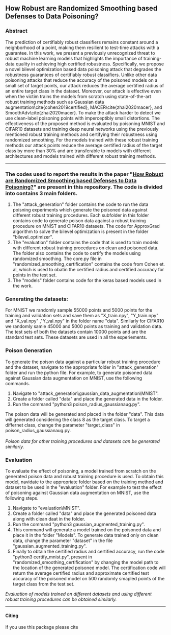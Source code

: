 ## How Robust are Randomized Smoothing based Defenses to Data Poisoning?

### Abstract
The prediction of certifiably robust classifiers remains constant around a neighborhood of a point, making them resilient to test-time attacks with a guarantee. 
In this work, we present a previously unrecognized threat to robust machine learning models that highlights the importance of training-data quality in achieving high certified robustness. Specifically, we propose a novel bilevel optimization based data poisoning attack that degrades the robustness guarantees of certifiably robust classifiers.
Unlike other data poisoning attacks that reduce the accuracy of the poisoned models on a small set of target points, our attack reduces the average certified radius of an entire target class in the dataset. Moreover, our attack is effective even when the victim trains the models from scratch using state-of-the-art robust training methods such as Gaussian data augmentation\cite{cohen2019certified}, MACER\cite{zhai2020macer}, and SmoothAdv\cite{zhai2020macer}.
To make the attack harder to detect we use clean-label poisoning points with imperceptibly small distortions. The effectiveness of the proposed method is evaluated by poisoning MNIST and CIFAR10 datasets and training deep neural networks using the previously mentioned robust training methods and certifying their robustness using randomized smoothing. 
For the models trained with these robust training methods our attack points reduce the average certified radius of the target class by more than 30\% and are transferable to models with different architectures and models trained with different robust training methods.

<hr>

### The codes used to report the results in the paper <b>"[How Robust are Randomized Smoothing based Defenses to Data Poisoning?](https://arxiv.org/pdf/1911.03432.pdf)"</b> are present in this repository. The code is divided into contains 3 main folders. 
<ol>
<li> The "attack_generation" folder contains the code to run the data poisning experiments which generate the poisoned data against different robust training procedures. Each subfolder in this folder contains code to generate poison data against a robust training procedure on MNIST and CIFAR10 datasets. The code for ApproxGrad algorithm to solve the bilevel optimization is present in the folder "bilevel_optimizer".</li>

<li> The "evaluation" folder contains the code that is used to train models with different robust training procedures on clean and poisoned data. The folder also contains the code to certify the models using randomized smoothing. The core.py file in "randomized_smoothing_certification" contains the code from Cohen et. al, which is used to obatin the certified radius and certified accuracy for points in the test set. </li>
	
<li> The "models" folder contains code for the keras based models used in the work.</li>

</ol>

### Generating the datasets:
For MNIST we randomly sample 55000 points and 5000 points for the training and validation sets and save them as "X_train.npy", "Y_train.npy" and "X_val.npy" ,"Y_val.npy" in the folder name "data". Similarly for CIFAR10 we randomly samle 45000 and 5000 points as training and validation data. The test sets of both the datasets contain 10000 points and are the standard test sets. These datasets are used in all the experiements.

### Poison Generation
To generate the poison data against a particular robust training procedure and the dataset, navigate to the appropriate folder in "attack_generation" folder and run the python file. For example, to generate poisoned data against Gaussian data augmentation on MNIST, use the following commands.<br>
	<ol>
	<li>Navigate to "attack_generation\gaussian_data_augmentation\MNIST".</li>
	<li>Create a folder called "data" and place the generated data in the folder.</li>
	<li>Run the command "python3 poison_radius_gaussianaug.py".</li>
	</ol>
The poison data will be generated and placed in the folder "data". This data will generated considering the class 8 as the target class. To target a differnet class, change the parameter "target_class" in poison_radius_gaussianaug.py.<br><br>
*Poison data for other training procedures and datasets can be generated similarly.*

### Evaluation
To evaluate the effect of poisoning, a model trained from scratch on the generated poison data and robust training procedure is used. To obtain this model, navidate to the appropriate folder based on the training method and dataset to be used in the "evaluation" folder. For example to test the effect of poisoning against Gaussian data augmentation on MNIST, use the following steps.
	<ol>
	<li>Navigate to "evaluation\MNIST".</li>
	<li>Create a folder called "data" and place the generated poisoned data along with clean daat in the folder.</li>
	<li>Run the command "python3 gaussian_augmented_training.py".</li>
	<li>This command will generate a model trained on the poisoned data and place it in the folder "Models". To generate data trained only on clean data, change the parameter "dataset" in the file "gaussian_augmented_training.py".</li>
	<li>Finally to obtain the certified radius and certified accuracy, run the code "python3 certify_mnist.py", present in "randomized_smoothing_certification" by changing the model path to the location of the generated poisoned model. The certification code will return the average certified radius and approximate certified test accuracy of the poisoned model on 500 randomly smapled points of the target class from the test set.</li>
	</ol>
*Evaluation of models trained on different datasets and using different robust training procedures can be obtained similarly.* 

<hr>

#### Citing

If you use this package please cite
<pre>
<code>

</code>
</pre>
